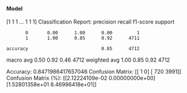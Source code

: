 #### Model
[1 1 1 ... 1 1 1]
Classification Report:
              precision    recall  f1-score   support

           0       0.00      1.00      0.00         1
           1       1.00      0.85      0.92      4711

    accuracy                           0.85      4712
   macro avg       0.50      0.92      0.46      4712
weighted avg       1.00      0.85      0.92      4712

Accuracy: 0.8471986417657046
Confusion Matrix:
[[   1    0]
 [ 720 3991]]
Confusion Matrix (%):
[[2.12224109e-02 0.00000000e+00]
 [1.52801358e+01 8.46986418e+01]]
